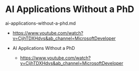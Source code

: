 # AI Applications Without a PhD

ai-applications-without-a-phd.md

*   https://www.youtube.com/watch?v=CijhTDXHdvs&ab_channel=MicrosoftDeveloper

*   AI Applications Without a PhD

    *   https://www.youtube.com/watch?v=CijhTDXHdvs&ab_channel=MicrosoftDeveloper

